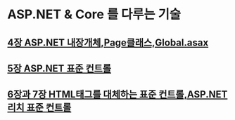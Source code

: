 # ASP.NET & Core 를 다루는 기술

## [4장 ASP.NET 내장개체,Page클래스,Global.asax](https://github.com/jjy3385/TIL/blob/main/%EC%9B%B9%EA%B0%9C%EB%B0%9C/ASP.NET/ASP.NET%26core-Skills/ch4/READM.md)

## [5장 ASP.NET 표준 컨트롤](https://github.com/jjy3385/TIL/blob/main/%EC%9B%B9%EA%B0%9C%EB%B0%9C/ASP.NET/ASP.NET%26core-Skills/ch5/READM.md)

## [6장과 7장 HTML태그를 대체하는 표준 컨트롤,ASP.NET 리치 표준 컨트롤](https://github.com/jjy3385/TIL/blob/main/%EC%9B%B9%EA%B0%9C%EB%B0%9C/ASP.NET/ASP.NET%26core-Skills/ch6_ch7/README.md)

